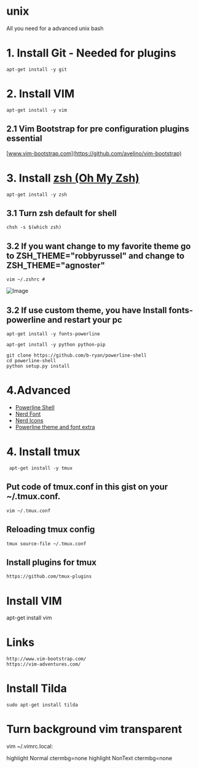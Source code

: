 # unix
All you need for a advanced unix bash

# 1. Install Git - Needed for plugins
    apt-get install -y git
# 2. Install VIM
    apt-get install -y vim
## 2.1 Vim Bootstrap for pre configuration plugins essential 
   [www.vim-bootstrap.com](https://github.com/avelino/vim-bootstrap)

# 3. Install [zsh (Oh My Zsh)](https://github.com/robbyrussell/oh-my-zsh)
    apt-get install -y zsh
## 3.1 Turn zsh default for shell
    chsh -s $(which zsh)
## 3.2 If you want change to my favorite theme go to ZSH_THEME="robbyrussel" and change to ZSH_THEME="agnoster"
    vim ~/.zshrc # 
![Image](https://camo.githubusercontent.com/6d971fb4a462a11da0efee2206d98afeb5fffd47/687474703a2f2f692e696d6775722e636f6d2f61506d4c692e706e67)
## 3.2 If use custom theme, you have Install fonts-powerline and restart your pc
    apt-get install -y fonts-powerline 
```    
apt-get install -y python python-pip

git clone https://github.com/b-ryan/powerline-shell
cd powerline-shell
python setup.py install
```


# 4.Advanced
   - [Powerline Shell](https://github.com/banga/powerline-shell)
   - [Nerd Font](https://github.com/ryanoasis/nerd-fonts#patched-fonts)
   - [Nerd Icons](https://github.com/ryanoasis/vim-devicons)
   - [Powerline theme and font extra](https://github.com/ryanoasis/powerline-extra-symbols)

# 4. Install tmux
     apt-get install -y tmux
## Put code of tmux.conf in this gist on your ~/.tmux.conf.

    vim ~/.tmux.conf
## Reloading tmux config

    tmux source-file ~/.tmux.conf
    
## Install plugins for tmux

    https://github.com/tmux-plugins
    
# Install VIM
apt-get install vim

# Links
    http://www.vim-bootstrap.com/
    https://vim-adventures.com/


# Install Tilda
    sudo apt-get install tilda



# Turn background vim transparent
vim ~/.vimrc.local:

highlight Normal ctermbg=none
highlight NonText ctermbg=none
